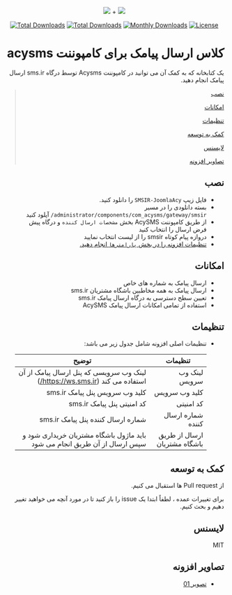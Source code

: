 <p align="center">
<img src="https://user-images.githubusercontent.com/3329008/111814382-a31bc700-88ef-11eb-94e2-41dd10c0d2b1.png" /> + 
<img src="https://user-images.githubusercontent.com/3329008/113690093-4a666f80-96e0-11eb-82bf-98f558a08fe0.png" />
</p>
<p align="center">
  <a href="https://packagist.org/packages/pejmankheyri/smsir-joomla-acy"><img src="https://poser.pugx.org/pejmankheyri/smsir-joomla-acy/v/stable" alt="Total Downloads"></a>
<a href="https://packagist.org/packages/pejmankheyri/smsir-joomla-acy"><img src="https://img.shields.io/packagist/dt/pejmankheyri/smsir-joomla-acy" alt="Total Downloads"></a>
  <a href="https://packagist.org/packages/pejmankheyri/smsir-joomla-acy"><img src="https://poser.pugx.org/pejmankheyri/smsir-joomla-acy/d/monthly" alt="Monthly Downloads"></a>
<a href="https://packagist.org/packages/pejmankheyri/smsir-joomla-acy"><img src="https://img.shields.io/github/license/pejmankheyri/smsir-joomlaacy" alt="License"></a>
</p>
<div dir="rtl">

# کلاس ارسال پیامک برای کامپوننت acysms

 یک کتابخانه که به کمک آن می توانید در کامپوننت Acysms توسط درگاه sms.ir ارسال پیامک انجام دهید.


> [نصب](https://github.com/pejmankheyri/SMSIR-JoomlaAcy#%D9%86%D8%B5%D8%A8)
> 
> [امکانات](https://github.com/pejmankheyri/SMSIR-JoomlaAcy#%D8%A7%D9%85%DA%A9%D8%A7%D9%86%D8%A7%D8%AA)
> 
> [تنظیمات](https://github.com/pejmankheyri/SMSIR-JoomlaAcy#%D8%AA%D9%86%D8%B8%DB%8C%D9%85%D8%A7%D8%AA)
> 
> [کمک به توسعه](https://github.com/pejmankheyri/SMSIR-JoomlaAcy#%DA%A9%D9%85%DA%A9-%D8%A8%D9%87-%D8%AA%D9%88%D8%B3%D8%B9%D9%87)
> 
> [لایسنس](https://github.com/pejmankheyri/SMSIR-JoomlaAcy#%D9%84%D8%A7%DB%8C%D8%B3%D9%86%D8%B3)
> 
> [تصاویر افزونه](https://github.com/pejmankheyri/SMSIR-JoomlaAcy#%D8%AA%D8%B5%D8%A7%D9%88%DB%8C%D8%B1-%D8%A7%D9%81%D8%B2%D9%88%D9%86%D9%87)

## نصب

* فایل زیپ `SMSIR-JoomlaAcy` را دانلود کنید.
* بسته دانلودی را در مسیر `administrator/components/com_acysms/gateway/smsir/` آپلود کنید
* از طریق کامپوننت AcySMS بخش `مشخصات ارسال کننده` و درگاه پیش فرض ارسال را انتخاب کنید
* دروازه پیام کوتاه smsir را از لیست انتخاب نمایید
* [تنظیمات افزونه را در بخش `پارامترها` انجام دهید.](https://github.com/pejmankheyri/SMSIR-JoomlaAcy#%D8%AA%D9%86%D8%B8%DB%8C%D9%85%D8%A7%D8%AA)

## امکانات

* ارسال پیامک به شماره های خاص
* ارسال پیامک به همه مخاطبین باشگاه مشتریان sms.ir
* تعیین سطح دسترسی به درگاه ارسال پیامک sms.ir
* استفاده از تمامی امکانات ارسال پیامک AcySMS

## تنظیمات

* تنظیمات اصلی افزونه شامل جدول زیر می باشد:

    | تنظیمات | توضیح |
    | ------ | ------ |
    | لینک وب سرویس | لینک وب سرویسی که پنل ارسال پیامک از آن استفاده می کند (https://ws.sms.ir/) |
    | کلید وب سرویس | کلید وب سرویس پنل پیامک sms.ir |
    | کد امنیتی | کد امنیتی پنل پیامک sms.ir |
    | شماره ارسال کننده | شماره ارسال کننده پنل پیامک sms.ir |
    | ارسال از طریق باشگاه مشتریان | باید ماژول باشگاه مشتریان خریداری شود و سپس ارسال از آن طریق انجام می شود |

## کمک به توسعه

از Pull request ها استقبال می کنیم.

برای تغییرات عمده ، لطفاً ابتدا یک issue را باز کنید تا در مورد آنچه می خواهید تغییر دهیم و بحث کنیم.

## لایسنس

MIT

</div>

<div dir="rtl">

## تصاویر افزونه

* <a href="https://user-images.githubusercontent.com/3329008/113691679-ecd32280-96e1-11eb-9b1c-28b07a60f6a8.png" target="_blank">تصویر 01</a>

</div>